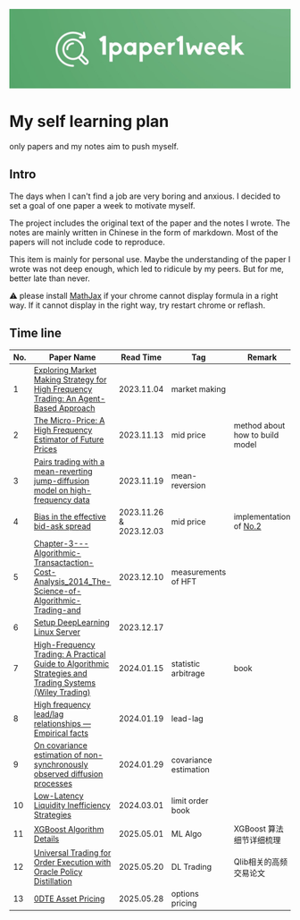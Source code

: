 ![1paper1week](docs/1paper1week-git.jpg)

# My self learning plan

only papers and my notes aim to push myself.



## Intro

The days when I can't find a job are very boring and anxious. I decided to set a goal of one paper a week to motivate myself.

The project includes the original text of the paper and the notes I wrote. The notes are mainly written in Chinese in the form of markdown. Most of the papers will not include code to reproduce.

This item is mainly for personal use. Maybe the understanding of the paper I wrote was not deep enough, which led to ridicule by my peers. But for me, better late than never.

:warning: please install [MathJax](https://github.com/orsharir/github-mathjax) if your chrome cannot display formula in a right way. If it cannot display in the right way, try restart chrome or reflash.

## Time line
| No. | Paper Name | Read Time | Tag | Remark |
| --- | ---------- | --------- | --- | ------ |
| 1 | [Exploring Market Making Strategy for High Frequency Trading: An Agent-Based Approach](papers&notes/ExploringMarketMakingStrategyforHighFrequencyTrading_AnAgent-BasedApproach) | 2023.11.04 | market making | 
| 2 | [The Micro-Price: A High Frequency Estimator of Future Prices](papers&notes/TheMicro-Price_AHighFrequencyEstimatorofFuturePrices) | 2023.11.13 | mid price | method about how to build model|
| 3 | [Pairs trading with a mean-reverting jump-diffusion model on high-frequency data](papers&notes/PairsTradingwithJumpModel) | 2023.11.19 | mean-reversion | |
| 4 | [Bias in the effective bid-ask spread](papers&notes/Biasintheeffectivebid-askspread) | 2023.11.26 & 2023.12.03 | mid price | implementation of [No.2](papers&notes/TheMicro-Price_AHighFrequencyEstimatorofFuturePrices)|
| 5 | [Chapter-3---Algorithmic-Transactaction-Cost-Analysis_2014_The-Science-of-Algorithmic-Trading-and](papers&notes/TransactionCostAnalysis) | 2023.12.10 | measurements of HFT | |
| 6 | [Setup DeepLearning Linux Server](papers&notes/Linux_server_setup/server_setup.md) | 2023.12.17 | |
| 7 | [High-Frequency Trading: A Practical Guide to Algorithmic Strategies and Trading Systems (Wiley Trading)](papers&notes/High-FrequencyTradingAPracticalGuide/readme.md) | 2024.01.15 | statistic arbitrage | book |。。。。
| 8 | [High frequency lead/lag relationships — Empirical facts](papers&notes/HighFrequencyLeadLagRelationships—EmpiricalFacts) | 2024.01.19 | lead-lag | |
| 9 | [On covariance estimation of non-synchronously observed diffusion processes](papers&notes/OnCovarianceEstimationofNon-synchronouslyObservedDiffusionProcesses) | 2024.01.29 | covariance estimation | |
| 10 | [Low-Latency Liquidity Inefficiency Strategies](papers&notes/Low-LatencyLiquidityInefficiencyStrategies) | 2024.03.01 | limit order book | |
| 11 | [XGBoost Algorithm Details](papers&notes/XGBoost_algo_notes) | 2025.05.01 | ML Algo | XGBoost 算法细节详细梳理 |
| 12 | [Universal Trading for Order Execution with Oracle Policy Distillation](papers&notes/Universal_Trading_for_Order_Execution_with_Oracle_Policy_Distillation) | 2025.05.20 | DL Trading | Qlib相关的高频交易论文 |
| 13 | [0DTE Asset Pricing](papers&notes/AssetPricing0DTE) | 2025.05.28 | options pricing |  |